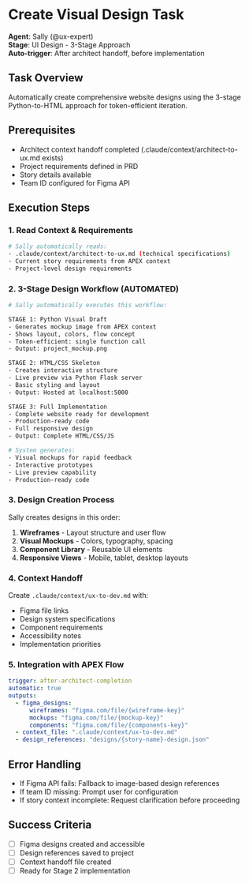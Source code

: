 # Create Visual Design Task
**Agent**: Sally (@ux-expert)  
**Stage**: UI Design - 3-Stage Approach  
**Auto-trigger**: After architect handoff, before implementation

## Task Overview
Automatically create comprehensive website designs using the 3-stage Python-to-HTML approach for token-efficient iteration.

## Prerequisites
- Architect context handoff completed (.claude/context/architect-to-ux.md exists)
- Project requirements defined in PRD
- Story details available
- Team ID configured for Figma API

## Execution Steps

### 1. Read Context & Requirements
```bash
# Sally automatically reads:
- .claude/context/architect-to-ux.md (technical specifications)
- Current story requirements from APEX context
- Project-level design requirements
```

### 2. 3-Stage Design Workflow (AUTOMATED)
```bash
# Sally automatically executes this workflow:

STAGE 1: Python Visual Draft
- Generates mockup image from APEX context
- Shows layout, colors, flow concept
- Token-efficient: single function call
- Output: project_mockup.png

STAGE 2: HTML/CSS Skeleton
- Creates interactive structure
- Live preview via Python Flask server
- Basic styling and layout
- Output: Hosted at localhost:5000

STAGE 3: Full Implementation  
- Complete website ready for development
- Production-ready code
- Full responsive design
- Output: Complete HTML/CSS/JS

# System generates:
- Visual mockups for rapid feedback
- Interactive prototypes
- Live preview capability
- Production-ready code
```

### 3. Design Creation Process
Sally creates designs in this order:
1. **Wireframes** - Layout structure and user flow
2. **Visual Mockups** - Colors, typography, spacing
3. **Component Library** - Reusable UI elements
4. **Responsive Views** - Mobile, tablet, desktop layouts

### 4. Context Handoff
Create `.claude/context/ux-to-dev.md` with:
- Figma file links
- Design system specifications
- Component requirements
- Accessibility notes
- Implementation priorities

### 5. Integration with APEX Flow
```yaml
trigger: after-architect-completion
automatic: true
outputs:
  - figma_designs: 
      wireframes: "figma.com/file/{wireframe-key}"
      mockups: "figma.com/file/{mockup-key}"  
      components: "figma.com/file/{components-key}"
  - context_file: ".claude/context/ux-to-dev.md"
  - design_references: "designs/{story-name}-design.json"
```

## Error Handling
- If Figma API fails: Fallback to image-based design references
- If team ID missing: Prompt user for configuration
- If story context incomplete: Request clarification before proceeding

## Success Criteria  
- [ ] Figma designs created and accessible
- [ ] Design references saved to project
- [ ] Context handoff file created
- [ ] Ready for Stage 2 implementation